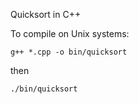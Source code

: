 Quicksort in C++

To compile on Unix systems:

```
g++ *.cpp -o bin/quicksort
```

then 

```
./bin/quicksort
```
